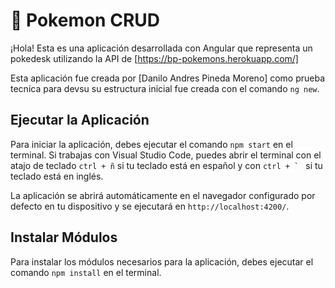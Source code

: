 
# 📌 Pokemon CRUD

¡Hola! Esta es una aplicación desarrollada con Angular que representa un pokedesk utilizando la API de [https://bp-pokemons.herokuapp.com/]

Esta aplicación fue creada por [Danilo Andres Pineda Moreno] como prueba tecnica para devsu su estructura inicial fue creada con el comando `ng new`.

## Ejecutar la Aplicación
Para iniciar la aplicación, debes ejecutar el comando `npm start` en el terminal. Si trabajas con Visual Studio Code, puedes abrir el terminal con el atajo de teclado `ctrl + ñ` si tu teclado está en español y con ```ctrl + ` ``` si tu teclado está en inglés. 

La aplicación se abrirá automáticamente en el navegador configurado por defecto en tu dispositivo y se ejecutará en `http://localhost:4200/`.

## Instalar Módulos
Para instalar los módulos necesarios para la aplicación, debes ejecutar el comando `npm install` en el terminal.

